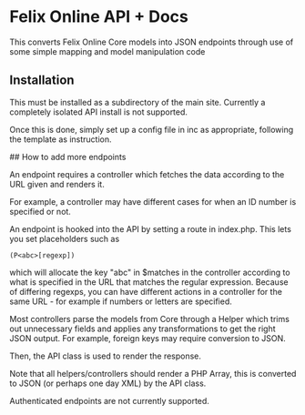 # Felix Online API + Docs

This converts Felix Online Core models into JSON endpoints through use of some simple mapping and model manipulation code

## Installation

This must be installed as a subdirectory of the main site. Currently a completely isolated API install is not supported.

Once this is done, simply set up a config file in inc as appropriate, following the template as instruction.

## How to add more endpoints

An endpoint requires a controller which fetches the data according to the URL given and renders it.

For example, a controller may have different cases for when an ID number is specified or not.

An endpoint is hooked into the API by setting a route in index.php. This lets you set placeholders such as

```
(P<abc>[regexp])
```

which will allocate the key "abc" in $matches in the controller according to what is specified in the URL that matches the regular expression. Because of differing regexps, you can have different actions in a controller for the same URL - for example if numbers or letters are specified.

Most controllers parse the models from Core through a Helper which trims out unnecessary fields and applies any transformations to get the right JSON output. For example, foreign keys may require conversion to JSON.

Then, the API class is used to render the response.

Note that all helpers/controllers should render a PHP Array, this is converted to JSON (or perhaps one day XML) by the API class.

Authenticated endpoints are not currently supported.
